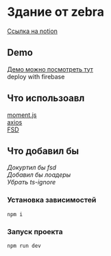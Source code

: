 # Здание от zebra

[Ссылка на notion](https://3ebra.notion.site/frontend-8bf3228c58e2410b97ae5970d8aa6913)

## Demo
[Демо можно посмотреть тут](https://tester-fba9a.web.app/)
<br>
deploy with firebase

## Что использоавл
[moment.js](https://momentjs.com/)
<br>
[axios](https://axios-http.com/ru/docs/intro)
<br>
[FSD](https://feature-sliced.design/ru/docs)

## Что добавил бы
<i>Докуртил бы fsd</i>
<br>
<i>Добавил бы лоадеры</i>
<br>
<i>Убрать ts-ignore</i>


### Установка зависимостей
` npm i `

### Запуск проекта
`npm run dev`
